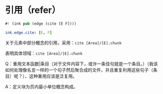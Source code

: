 
# 引用（refer）

```rs
#! (ink pub (edge (cite [E F])))
```

```yaml
ink.edge.cite: [E, F]
```

关于元素中部分概念的引用，采用：`cite [Area]/[E].chunk`

表明具体领域：`cite [Area]/[E].chunk`

Q：重用文本函数|条目（对于文件内容下，或许一条佳句就是一个条目。）（我该如何处理像名言一样的一个句子然后聚合成的文件，并且重复利用这些句子（条目）呢？），这种重用应该是泛复用。

A：定义块为页内最小单位概念构成。
